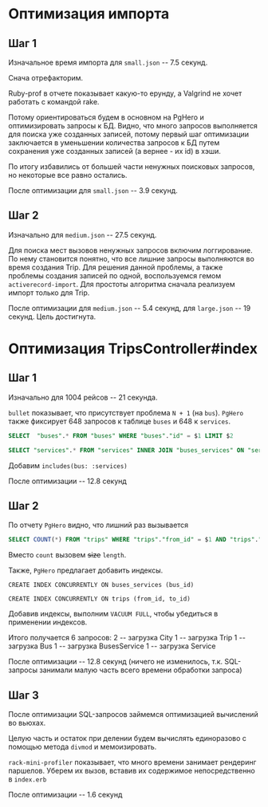 # Оптимизация импорта

## Шаг 1

Изначальное время импорта для `small.json` -- 7.5 секунд.

Снача отрефакторим. 

Ruby-prof в отчете показывает какую-то ерунду, а Valgrind не хочет работать с командой rake.

Потому ориентироваться будем в основном на PgHero и оптимизировать запросы к БД.
Видно, что много запросов выполняется для поиска уже созданных записей, потому первый шаг оптимизации заключается
в уменьшении количества запросов к БД путем сохранения уже созданных записей (а вернее - их id) в хэши.

По итогу избавились от большей части ненужных поисковых запросов, но некоторые все равно остались.

После оптимизации для `small.json` -- 3.9 секунд.

## Шаг 2

Изначально для `medium.json` -- 27.5 секунд.

Для поиска мест вызовов ненужных запросов включим логгирование.
По нему становится понятно, что все лишние запросы выполняются во время создания Trip. 
Для решения данной проблемы, а также проблемы создания записей по одной, воспользуемся гемом `activerecord-import`.
Для простоты алгоритма сначала реализуем импорт только для Trip.

После оптимизации для `medium.json` -- 5.4 секунд, для `large.json` -- 19 секунд. Цель достигнута.

# Оптимизация TripsController#index

## Шаг 1

Изначально для 1004 рейсов -- 21 секунда.

`bullet` показывает, что присутствует проблема `N + 1` (на `bus`). 
`PgHero` также фиксирует 648 запросов к таблице `buses` и 648 к `services`.

```sql
SELECT  "buses".* FROM "buses" WHERE "buses"."id" = $1 LIMIT $2
```

```sql
SELECT "services".* FROM "services" INNER JOIN "buses_services" ON "services"."id" = "buses_services"."service_id" WHERE "buses_services"."bus_id" = $1
```

Добавим `includes(bus: :services)`

После оптимизации -- 12.8 секунд

## Шаг 2

По отчету `PgHero` видно, что лишний раз вызывается

```sql
SELECT COUNT(*) FROM "trips" WHERE "trips"."from_id" = $1 AND "trips"."to_id" = $2
```

Вместо `count` вызовем ~~size~~ `length`.

Также, `PgHero` предлагает добавить индексы.

`CREATE INDEX CONCURRENTLY ON buses_services (bus_id)`

`CREATE INDEX CONCURRENTLY ON trips (from_id, to_id)`

Добавив индексы, выполним `VACUUM FULL`, чтобы убедиться в применении индексов.

Итого получается 6 запросов:
2 -- загрузка City
1 -- загрузка Trip
1 -- загрузка Bus
1 -- загрузка BusesService
1 -- загрузка Service

После оптимизации -- 12.8 секунд (ничего не изменилось, т.к. SQL-запросы занимали малую часть всего времени обработки запроса)

## Шаг 3

После оптимизации SQL-запросов займемся оптимизацией вычислений во вьюхах.

Целую часть и остаток при делении будем вычислять единоразово с помощью метода `divmod` и мемоизировать.

`rack-mini-profiler` показывает, что много времени занимает рендеринг паршелов. Уберем их вызов, вставив их содержимое
непосредственно в `index.erb`

После оптимизации -- 1.6 секунд
